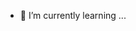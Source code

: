 
- 🌱 I’m currently learning ...

<!---
Raspjan/Raspjan is a ✨ special ✨ repository because its `README.md` (this file) appears on your GitHub profile.
You can click the Preview link to take a look at your changes.
--->
